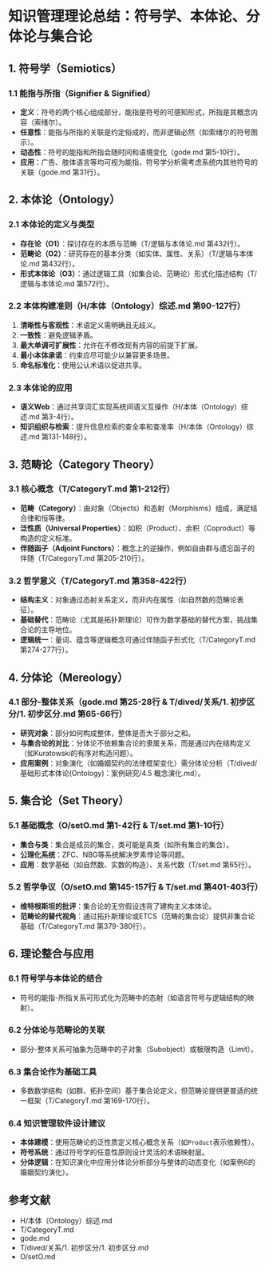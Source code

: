 # 知识管理理论总结：符号学、本体论、分体论与集合论

## 1. 符号学（Semiotics）

### 1.1 能指与所指（Signifier & Signified）

- **定义**：符号的两个核心组成部分，能指是符号的可感知形式，所指是其概念内容（索绪尔）。
- **任意性**：能指与所指的关联是约定俗成的，而非逻辑必然（如索绪尔的符号图示）。
- **动态性**：符号的能指和所指会随时间和语境变化（gode.md 第5-10行）。
- **应用**：广告、肢体语言等均可视为能指，符号学分析需考虑系统内其他符号的关联（gode.md 第31行）。

## 2. 本体论（Ontology）

### 2.1 本体论的定义与类型

- **存在论（O1）**：探讨存在的本质与范畴（T/逻辑与本体论.md 第432行）。
- **范畴论（O2）**：研究存在的基本分类（如实体、属性、关系）（T/逻辑与本体论.md 第432行）。
- **形式本体论（O3）**：通过逻辑工具（如集合论、范畴论）形式化描述结构（T/逻辑与本体论.md 第572行）。

### 2.2 本体构建准则（H/本体（Ontology）综述.md 第90-127行）

1. **清晰性与客观性**：术语定义需明确且无歧义。
2. **一致性**：避免逻辑矛盾。
3. **最大单调可扩展性**：允许在不修改现有内容的前提下扩展。
4. **最小本体承诺**：约束应尽可能少以兼容更多场景。
5. **命名标准化**：使用公认术语以促进共享。

### 2.3 本体论的应用

- **语义Web**：通过共享词汇实现系统间语义互操作（H/本体（Ontology）综述.md 第3-4行）。
- **知识组织与检索**：提升信息检索的查全率和查准率（H/本体（Ontology）综述.md 第131-148行）。

## 3. 范畴论（Category Theory）

### 3.1 核心概念（T/CategoryT.md 第1-212行）

- **范畴（Category）**：由对象（Objects）和态射（Morphisms）组成，满足结合律和恒等律。
- **泛性质（Universal Properties）**：如积（Product）、余积（Coproduct）等构造的定义标准。
- **伴随函子（Adjoint Functors）**：概念上的逆操作，例如自由群与遗忘函子的伴随（T/CategoryT.md 第205-210行）。

### 3.2 哲学意义（T/CategoryT.md 第358-422行）

- **结构主义**：对象通过态射关系定义，而非内在属性（如自然数的范畴论表征）。
- **基础替代**：范畴论（尤其是拓扑斯理论）可作为数学基础的替代方案，挑战集合论的主导地位。
- **逻辑统一**：量词、蕴含等逻辑概念可通过伴随函子形式化（T/CategoryT.md 第274-277行）。

## 4. 分体论（Mereology）

### 4.1 部分-整体关系（gode.md 第25-28行 & T/dived/关系/1. 初步区分/1. 初步区分.md 第65-66行）

- **研究对象**：部分如何构成整体，整体是否大于部分之和。
- **与集合论的对比**：分体论不依赖集合论的隶属关系，而是通过内在结构定义（如Kuratowski的有序对构造问题）。
- **应用案例**：对象演化（如婚姻契约的法律框架变化）需分体论分析（T/dived/基础形式本体论(Ontology)：案例研究/4.5 概念演化.md）。

## 5. 集合论（Set Theory）

### 5.1 基础概念（O/setO.md 第1-42行 & T/set.md 第1-10行）

- **集合与类**：集合是成员的集合，类可能是真类（如所有集合的集合）。
- **公理化系统**：ZFC、NBG等系统解决罗素悖论等问题。
- **应用**：数学基础（如自然数、实数的构造）、关系代数（T/set.md 第65行）。

### 5.2 哲学争议（O/setO.md 第145-157行 & T/set.md 第401-403行）

- **维特根斯坦的批评**：集合论的无穷假设违背了建构主义本体论。
- **范畴论的替代视角**：通过拓扑斯理论或ETCS（范畴的集合论）提供非集合论基础（T/CategoryT.md 第379-380行）。

## 6. 理论整合与应用

### 6.1 符号学与本体论的结合

- 符号的能指-所指关系可形式化为范畴中的态射（如语言符号与逻辑结构的映射）。

### 6.2 分体论与范畴论的关联

- 部分-整体关系可抽象为范畴中的子对象（Subobject）或极限构造（Limit）。

### 6.3 集合论作为基础工具

- 多数数学结构（如群、拓扑空间）基于集合论定义，但范畴论提供更普适的统一框架（T/CategoryT.md 第169-170行）。

### 6.4 知识管理软件设计建议

- **本体建模**：使用范畴论的泛性质定义核心概念关系（如`Product`表示依赖性）。
- **符号系统**：通过符号学的任意性原则设计灵活的术语映射层。
- **分体逻辑**：在知识演化中应用分体论分析部分与整体的动态变化（如案例6的婚姻契约演化）。

## 参考文献

- H/本体（Ontology）综述.md
- T/CategoryT.md
- gode.md
- T/dived/关系/1. 初步区分/1. 初步区分.md
- O/setO.md

